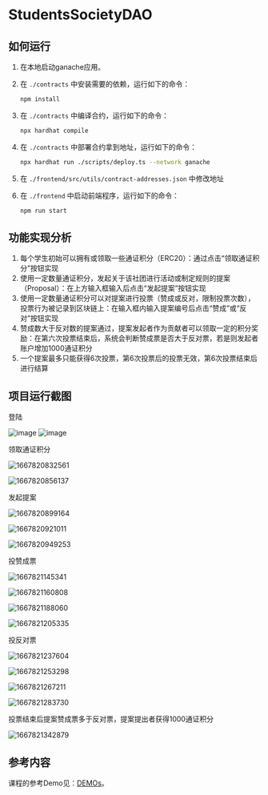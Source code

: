 # StudentsSocietyDAO

## 如何运行

1. 在本地启动ganache应用。

2. 在 `./contracts` 中安装需要的依赖，运行如下的命令：

   ```bash
   npm install
   ```

3. 在 `./contracts` 中编译合约，运行如下的命令：

   ```bash
   npx hardhat compile
   ```

4. 在 `./contracts` 中部署合约拿到地址，运行如下的命令：

   ```bash
   npx hardhat run ./scripts/deploy.ts --network ganache
   ```

5. 在 `./frontend/src/utils/contract-addresses.json` 中修改地址

6. 在 `./frontend` 中启动前端程序，运行如下的命令：

   ```bash
   npm run start
   ```

## 功能实现分析

1. 每个学生初始可以拥有或领取一些通证积分（ERC20）：通过点击“领取通证积分”按钮实现
2. 使用一定数量通证积分，发起关于该社团进行活动或制定规则的提案（Proposal）：在上方输入框输入后点击“发起提案”按钮实现
3. 使用一定数量通证积分可以对提案进行投票（赞成或反对，限制投票次数），投票行为被记录到区块链上：在输入框内输入提案编号后点击“赞成”或“反对”按钮实现
4. 赞成数大于反对数的提案通过，提案发起者作为贡献者可以领取一定的积分奖励：在第六次投票结束后，系统会判断赞成票是否大于反对票，若是则发起者账户增加1000通证积分
5. 一个提案最多只能获得6次投票，第6次投票后的投票无效，第6次投票结束后进行结算

## 项目运行截图

登陆

![image](https://user-images.githubusercontent.com/96375650/200304980-58a1e788-c9e7-447a-a294-a34b255ddd7d.png)
![image](https://user-images.githubusercontent.com/96375650/200305071-6cacba7a-c217-4575-a4c7-8bc7e889c48c.png)

领取通证积分

![1667820832561](C:\Users\86184\AppData\Roaming\Typora\typora-user-images\1667820832561.png)

![1667820856137](C:\Users\86184\AppData\Roaming\Typora\typora-user-images\1667820856137.png)

发起提案

![1667820899164](C:\Users\86184\AppData\Roaming\Typora\typora-user-images\1667820899164.png)

![1667820921011](C:\Users\86184\AppData\Roaming\Typora\typora-user-images\1667820921011.png)

![1667820949253](C:\Users\86184\AppData\Roaming\Typora\typora-user-images\1667820949253.png)

投赞成票

![1667821145341](C:\Users\86184\AppData\Roaming\Typora\typora-user-images\1667821145341.png)

![1667821160808](C:\Users\86184\AppData\Roaming\Typora\typora-user-images\1667821160808.png)

![1667821188060](C:\Users\86184\AppData\Roaming\Typora\typora-user-images\1667821188060.png)

![1667821205335](C:\Users\86184\AppData\Roaming\Typora\typora-user-images\1667821205335.png)

投反对票

![1667821237604](C:\Users\86184\AppData\Roaming\Typora\typora-user-images\1667821237604.png)

![1667821253298](C:\Users\86184\AppData\Roaming\Typora\typora-user-images\1667821253298.png)

![1667821267211](C:\Users\86184\AppData\Roaming\Typora\typora-user-images\1667821267211.png)

![1667821283730](C:\Users\86184\AppData\Roaming\Typora\typora-user-images\1667821283730.png)

投票结束后提案赞成票多于反对票，提案提出者获得1000通证积分

![1667821342879](C:\Users\86184\AppData\Roaming\Typora\typora-user-images\1667821342879.png)

## 参考内容

课程的参考Demo见：[DEMOs](https://github.com/LBruyne/blockchain-course-demos)。
